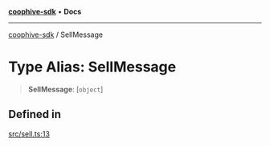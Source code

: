 [**coophive-sdk**](../README.md) • **Docs**

***

[coophive-sdk](../globals.md) / SellMessage

# Type Alias: SellMessage

> **SellMessage**: [`object`]

## Defined in

[src/sell.ts:13](https://github.com/CoopHive/coophive-sdk/blob/14568f8ed39a1a97da258d7874396609b3c1d7b3/src/sell.ts#L13)
